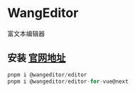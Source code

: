 # WangEditor
富文本编辑器

## 安装 [官网地址](https://www.wangeditor.com/v5/for-frame.html#demo-1)
``` js
pnpm i @wangeditor/editor
pnpm i @wangeditor/editor-for-vue@next
```